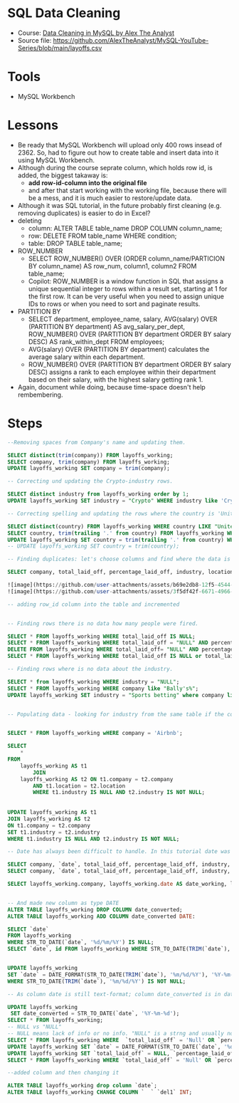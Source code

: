 # SQL Data Cleaning

- Course: [Data Cleaning in MySQL by Alex The Analyst](https://www.youtube.com/watch?v=4UltKCnnnTA&t=14s)
- Source file: https://github.com/AlexTheAnalyst/MySQL-YouTube-Series/blob/main/layoffs.csv

# Tools
- MySQL Workbench

# Lessons
- Be ready that MySQL Workbench will upload only 400 rows insead of 2362. So, had to figure out how to create table and insert data into it using MySQL Workbench.
- Although during the course seprate column, which holds row id, is added, the biggest takaway is:
  - **add row-id-column into the original file**
  - and after that start working with the working file, because there will be a mess, and it is much easier to restore/update data.
- Although it was SQL tutorial, in the future probably first cleaning (e.g. removing duplicates) is easier to do in Excel?
- deleting
  - column: ALTER TABLE table_name DROP COLUMN column_name;
  - row: DELETE FROM table_name WHERE condition;
  - table: DROP TABLE table_name;
- ROW_NUMBER
  - SELECT  ROW_NUMBER() OVER (ORDER column_name/PARTICION BY column_name) AS row_num, column1, column2 FROM table_name;
  - Copilot: ROW_NUMBER is a window function in SQL that assigns a unique sequential integer to rows within a result set, starting at 1 for the first row. It can be very useful when you need to assign unique IDs to rows or when you need to sort and paginate results.
- PARTITION BY
  - SELECT department, employee_name, salary, AVG(salary) OVER (PARTITION BY department) AS avg_salary_per_dept, ROW_NUMBER() OVER (PARTITION BY department ORDER BY salary DESC) AS rank_within_dept FROM 
 employees;
  - AVG(salary) OVER (PARTITION BY department) calculates the average salary within each department.
  - ROW_NUMBER() OVER (PARTITION BY department ORDER BY salary DESC) assigns a rank to each employee within their department based on their salary, with the highest salary getting rank 1.
- Again, document while doing, because time-space doesn't help rembembering.

# Steps


```sql
--Removing spaces from Company's name and updating them.

SELECT distinct(trim(company)) FROM layoffs_working;
SELECT company, trim(company) FROM layoffs_working;
UPDATE layoffs_working SET company = trim(company);

```

```sql
-- Correcting und updating the Crypto-industry rows.

SELECT distinct industry from layoffs_working order by 1;
UPDATE layoffs_working SET industry = "Crypto" WHERE industry like 'Crypto%';

```

```sql
-- Correcting spelling and updating the rows where the country is 'United States'.

SELECT distinct(country) FROM layoffs_working WHERE country LIKE "United States%" order by 1;
SELECT country, trim(trailing '.' from country) FROM layoffs_working WHERE country LIKE "United States%";
UPDATE layoffs_working SET country = trim(trailing '.' from country) WHERE country like 'United States%';
-- UPDATE layoffs_working SET country = trim(country);
```


```sql
-- Finding duplicates: let's choose columns and find where the data is the same in both rows and there is more than 1 row

SELECT company, total_laid_off, percentage_laid_off, industry, location, COUNT(*) as count FROM layoffs_working GROUP BY company, total_laid_off, percentage_laid_off, industry, location HAVING COUNT(*) >1;

![image](https://github.com/user-attachments/assets/b69e2db8-12f5-4544-a402-33eb5d6055cd)
![image](https://github.com/user-attachments/assets/3f5df42f-6671-4966-9bd6-aa4aa56150bf)


```

```sql
-- adding row_id column into the table and incremented
```
```sql

-- Finding rows there is no data how many people were fired.

SELECT * FROM layoffs_working WHERE total_laid_off IS NULL;
SELECT * FROM layoffs_working WHERE total_laid_off = "NULL" AND percentage_laid_off = "NULL";
DELETE FROM layoffs_working WHERE total_laid_off= "NULL" AND percentage_laid_off = "NULL";
SELECT * FROM layoffs_working WHERE total_laid_off IS NULL or total_laid_off ="";
```

```sql
-- Finding rows where is no data about the industry.

SELECT * from layoffs_working WHERE industry = "NULL";
SELECT * FROM layoffs_working WHERE company like "Bally's%";
UPDATE layoffs_working SET industry = "Sports betting" where company like "Bally%"


```


```sql

-- Populating data - looking for industry from the same table if the company is mentioned several times


SELECT * FROM layoffs_working wHERE company = 'Airbnb';

SELECT 
    *
FROM
    layoffs_working AS t1
        JOIN
    layoffs_working AS t2 ON t1.company = t2.company
        AND t1.location = t2.location
        WHERE t1.industry IS NULL AND t2.industry IS NOT NULL;
        
        
UPDATE layoffs_working AS t1
JOIN layoffs_working AS t2 
ON t1.company = t2.company
SET t1.industry = t2.industry
WHERE t1.industry IS NULL AND t2.industry IS NOT NULL;


```


```sql
-- Date has always been difficult to handle. In this tutorial date was left as text field during creation of the table

SELECT company, `date`, total_laid_off, percentage_laid_off, industry, location, COUNT(*) as count FROM layoffs_working GROUP BY company, total_laid_off, percentage_laid_off, industry, location HAVING COUNT(*) > 1;
SELECT company, `date`, total_laid_off, percentage_laid_off, industry, location, COUNT(*) as count FROM layoffs_working GROUP BY company, `date`, total_laid_off, percentage_laid_off, industry, location HAVING COUNT(*) > 1;

SELECT layoffs_working.company, layoffs_working.date AS date_working, layoffs.date AS date_layoff, layoffs_working.total_laid_off, layoffs_working.percentage_laid_off, layoffs_working.industry, layoffs_working.location, COUNT(*) as count FROM layoffs_working JOIN layoffs ON layoffs_working.company = layoffs.company AND layoffs_working.total_laid_off = layoffs.total_laid_off AND layoffs_working.percentage_laid_off = layoffs.percentage_laid_off AND layoffs.industry = layoffs_working.industry AND layoffs.location = layoffs_working.location GROUP BY layoffs_working.company, layoffs_working.date, layoffs.date, layoffs_working.total_laid_off, layoffs_working.percentage_laid_off, layoffs_working.industry, layoffs_working.location HAVING COUNT(*) > 1;


-- And made new column as type DATE
ALTER TABLE layoffs_working DROP COLUMN date_converted;
ALTER TABLE layoffs_working ADD COLUMN date_converted DATE:

SELECT `date`
FROM layoffs_working
WHERE STR_TO_DATE(`date`, '%d/%m/%Y') IS NULL;
SELECT `date`, id FROM layoffs_working WHERE STR_TO_DATE(TRIM(`date`), '%m/%d/%Y') IS NULL;


UPDATE layoffs_working
SET `date` = DATE_FORMAT(STR_TO_DATE(TRIM(`date`), '%m/%d/%Y'), '%Y-%m-%d')
WHERE STR_TO_DATE(TRIM(`date`), '%m/%d/%Y') IS NOT NULL;
```

```sql
-- As column date is still text-format; column date_converted is in date-format

UPDATE layoffs_working 
 SET date_converted = STR_TO_DATE(`date`, '%Y-%m-%d');
SELECT * FROM layoffs_working;
-- NULL vs "NULL"
-- NULL means lack of info or no info. "NULL" is a strng and usually not recommended.
SELECT * FROM layoffs_working WHERE  `total_laid_off` = 'Null' OR `percentage_laid_off` = 'Null' or "funds_raised_millions" = "Null";
UPDATE layoffs_working SET `date` = DATE_FORMAT(STR_TO_DATE(`date`, '%d/%m/%Y'), '%d/%m/%Y');
UPDATE layoffs_working SET `total_laid_off` = NULL, `percentage_laid_off` = NULL, `funds_raised_millions` = NULL WHERE `total_laid_off` = 'Null' OR `percentage_laid_off` = 'Null' OR `funds_raised_millions` = 'Null';
SELECT * FROM layoffs_working WHERE `total_laid_off` = 'Null' OR `percentage_laid_off` = 'Null' OR `funds_raised_millions` = 'Null';
```

```sql
--added column and then changing it

ALTER TABLE layoffs_working drop column `date`;
ALTER TABLE layoffs_working CHANGE COLUMN `  ` `del1` INT;

```
